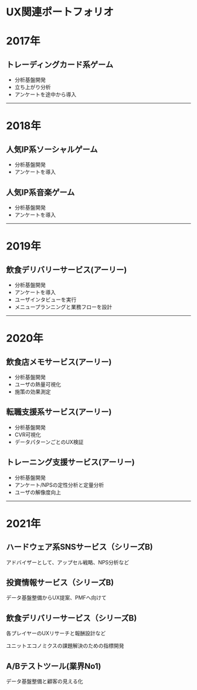 # UX関連ポートフォリオ

# 2017年

## トレーディングカード系ゲーム

- 分析基盤開発
- 立ち上がり分析
- アンケートを途中から導入

-----

# 2018年

## 人気IP系ソーシャルゲーム

- 分析基盤開発
- アンケートを導入

## 人気IP系音楽ゲーム

- 分析基盤開発
- アンケートを導入

-----

# 2019年

## 飲食デリバリーサービス(アーリー)

- 分析基盤開発
- アンケートを導入
- ユーザインタビューを実行
- メニュープランニングと業務フローを設計

-----

# 2020年

## 飲食店メモサービス(アーリー)

- 分析基盤開発
- ユーザの熱量可視化
- 施策の効果測定

## 転職支援系サービス(アーリー)

- 分析基盤開発
- CVR可視化
- データパターンごとのUX検証

## トレーニング支援サービス(アーリー)

- 分析基盤開発
- アンケート/NPSの定性分析と定量分析
- ユーザの解像度向上

-----

# 2021年

## ハードウェア系SNSサービス（シリーズB)

アドバイザーとして、アップセル戦略、NPS分析など

## 投資情報サービス（シリーズB)

データ基盤整備からUX提案、PMFへ向けて

## 飲食デリバリーサービス（シリーズB)

各プレイヤーのUXリサーチと報酬設計など

ユニットエコノミクスの課題解決のための指標開発


## A/Bテストツール(業界No1)

データ基盤整備と顧客の見える化
